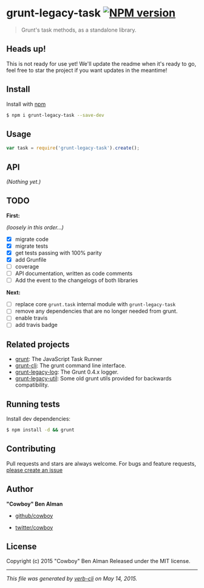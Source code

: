 # grunt-legacy-task [![NPM version](https://badge.fury.io/js/grunt-legacy-task.svg)](http://badge.fury.io/js/grunt-legacy-task)

> Grunt's task methods, as a standalone library.

## Heads up!

This is not ready for use yet! We'll update the readme when it's ready to go, feel free to star the project if you want updates in the meantime!

## Install

Install with [npm](https://www.npmjs.com/)

```sh
$ npm i grunt-legacy-task --save-dev
```

## Usage

```js
var task = require('grunt-legacy-task').create();
```

## API

_(Nothing yet.)_

## TODO

**First:**

_(loosely in this order...)_

* [x] migrate code
* [x] migrate tests
* [x] get tests passing with 100% parity
* [x] add Grunfile
* [ ] coverage
* [ ] API documentation, written as code comments
* [ ] Add the event to the changelogs of both libraries

**Next:**

* [ ] replace core `grunt.task` internal module with `grunt-legacy-task`
* [ ] remove any dependencies that are no longer needed from grunt.
* [ ] enable travis
* [ ] add travis badge

## Related projects

* [grunt](http://gruntjs.com/): The JavaScript Task Runner
* [grunt-cli](http://gruntjs.com/): The grunt command line interface.
* [grunt-legacy-log](http://gruntjs.com/): The Grunt 0.4.x logger.
* [grunt-legacy-util](http://gruntjs.com/): Some old grunt utils provided for backwards compatibility.

## Running tests

Install dev dependencies:

```sh
$ npm install -d && grunt
```

## Contributing

Pull requests and stars are always welcome. For bugs and feature requests, [please create an issue](https://github.com/gruntjs/grunt-legacy-task/issues/new)

## Author

**"Cowboy" Ben Alman**

+ [github/cowboy](https://github.com/cowboy)
* [twitter/cowboy](http://twitter.com/cowboy)

## License

Copyright (c) 2015 "Cowboy" Ben Alman
Released under the MIT license.

***

_This file was generated by [verb-cli](https://github.com/assemble/verb-cli) on May 14, 2015._